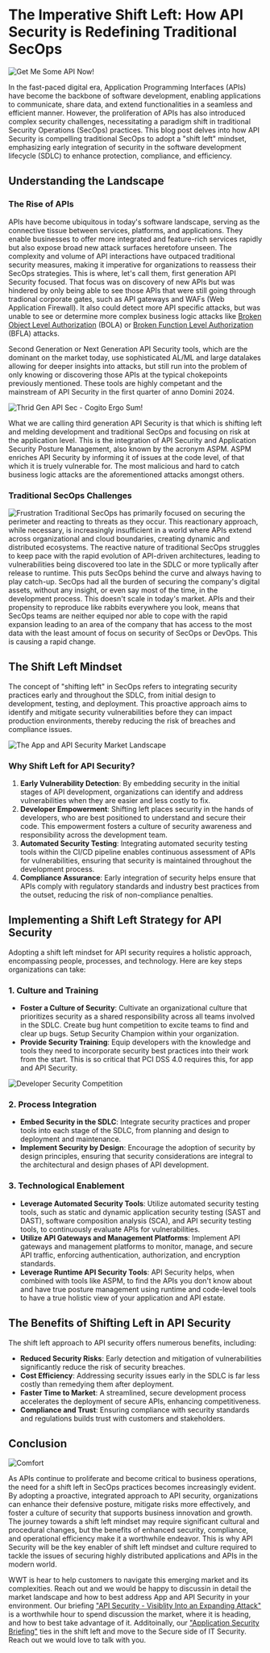 # The Imperative Shift Left: How API Security is Redefining Traditional SecOps

![Get Me Some API Now!](/images/get-me-some-api-now.jpg)

In the fast-paced digital era, Application Programming Interfaces (APIs) have become the backbone of software development, enabling applications to communicate, share data, and extend functionalities in a seamless and efficient manner. However, the proliferation of APIs has also introduced complex security challenges, necessitating a paradigm shift in traditional Security Operations (SecOps) practices. This blog post delves into how API Security is compelling traditional SecOps to adopt a "shift left" mindset, emphasizing early integration of security in the software development lifecycle (SDLC) to enhance protection, compliance, and efficiency.

## Understanding the Landscape

### The Rise of APIs

APIs have become ubiquitous in today's software landscape, serving as the connective tissue between services, platforms, and applications. They enable businesses to offer more integrated and feature-rich services rapidly but also expose broad new attack surfaces heretofore unseen. The complexity and volume of API interactions have outpaced traditional security measures, making it imperative for organizations to reassess their SecOps strategies. This is where, let's call them, first generation API Security focused. That focus was on discovery of new APIs but was hindered by only being able to see those APIs that were still going through tradional corporate gates, such as API gateways and WAFs (Web Application Firewall). It also could detect more API specific attacks, but was unable to see or determine more complex business logic attacks like [Broken Object Level Authorization](https://www.wwt.com/blog/owasp-api-top-10-deep-dive-part-1) (BOLA) or [Broken Function Level Authorization](https://www.wwt.com/blog/owasp-api-top-ten-deep-dive-part-3) (BFLA) attacks. 

Second Generation or Next Generation API Security tools, which are the dominant on the market today, use sophisticated AL/ML and large datalakes allowing for deeper insights into attacks, but still run into the problem of only knowing or discovering those APIs at the typical chokepoints previously mentioned. These tools are highly competant and the mainstream of API Security in the first quarter of anno Domini 2024. 

![Thrid Gen API Sec - Cogito Ergo Sum!](/images/next-gen-robot-human.jpg)

What we are calling third generation API Security is that which is shifting left and melding development and traditional SecOps and focusing on risk at the application level. This is the integration of API Security and Application Security Posture Management, also known by the acronym ASPM. ASPM enriches API Security by informing it of issues at the code level, of that which it is truely vulnerable for. The most malicious and hard to catch business logic attacks are the aforementioned attacks amongst others. 

### Traditional SecOps Challenges

![Frustration](/images/tech-frustration.jpg)
Traditional SecOps has primarily focused on securing the perimeter and reacting to threats as they occur. This reactionary approach, while necessary, is increasingly insufficient in a world where APIs extend across organizational and cloud boundaries, creating dynamic and distributed ecosystems. The reactive nature of traditional SecOps struggles to keep pace with the rapid evolution of API-driven architectures, leading to vulnerabilities being discovered too late in the SDLC or more typlically after release to runtime. This puts SecOps behind the curve and always having to play catch-up. SecOps had all the burden of securing the company's digital assets, without any insight, or even say most of the time, in the development process. This doesn't scale in today's market. APIs and their propensity to reproduce like rabbits everywhere you look, means that SecOps teams are neither equiped nor able to cope with the rapid expansion leading to an area of the company that has access to the most data with the least amount of focus on security of SecOps or DevOps. This is causing a rapid change.

## The Shift Left Mindset

The concept of "shifting left" in SecOps refers to integrating security practices early and throughout the SDLC, from initial design to development, testing, and deployment. This proactive approach aims to identify and mitigate security vulnerabilities before they can impact production environments, thereby reducing the risk of breaches and compliance issues.

![The App and API Security Market Landscape](/images/app-api-sec-market-landscape.jpg)

### Why Shift Left for API Security?

1. **Early Vulnerability Detection**: By embedding security in the initial stages of API development, organizations can identify and address vulnerabilities when they are easier and less costly to fix.
2. **Developer Empowerment**: Shifting left places security in the hands of developers, who are best positioned to understand and secure their code. This empowerment fosters a culture of security awareness and responsibility across the development team.
3. **Automated Security Testing**: Integrating automated security testing tools within the CI/CD pipeline enables continuous assessment of APIs for vulnerabilities, ensuring that security is maintained throughout the development process.
4. **Compliance Assurance**: Early integration of security helps ensure that APIs comply with regulatory standards and industry best practices from the outset, reducing the risk of non-compliance penalties.

## Implementing a Shift Left Strategy for API Security

Adopting a shift left mindset for API security requires a holistic approach, encompassing people, processes, and technology. Here are key steps organizations can take:

### 1. Culture and Training

- **Foster a Culture of Security**: Cultivate an organizational culture that prioritizes security as a shared responsibility across all teams involved in the SDLC. Create bug hunt competition to excite teams to find and clear up bugs. Setup Security Champion within your organization. 
- **Provide Security Training**: Equip developers with the knowledge and tools they need to incorporate security best practices into their work from the start. This is so critical that PCI DSS 4.0 requires this, for app and API Security.

![Developer Security Competition](/images/competition.jpg)

### 2. Process Integration

- **Embed Security in the SDLC**: Integrate security practices and proper tools into each stage of the SDLC, from planning and design to deployment and maintenance.
- **Implement Security by Design**: Encourage the adoption of security by design principles, ensuring that security considerations are integral to the architectural and design phases of API development.

### 3. Technological Enablement

- **Leverage Automated Security Tools**: Utilize automated security testing tools, such as static and dynamic application security testing (SAST and DAST), software composition analysis (SCA), and API security testing tools, to continuously evaluate APIs for vulnerabilities.
- **Utilize API Gateways and Management Platforms**: Implement API gateways and management platforms to monitor, manage, and secure API traffic, enforcing authentication, authorization, and encryption standards.
- **Leverage Runtime API Security Tools**: API Security helps, when combined with tools like ASPM, to find the APIs you don't know about and have true posture management using runtime and code-level tools to have a true holistic view of your application and API estate.

## The Benefits of Shifting Left in API Security

The shift left approach to API security offers numerous benefits, including:

- **Reduced Security Risks**: Early detection and mitigation of vulnerabilities significantly reduce the risk of security breaches.
- **Cost Efficiency**: Addressing security issues early in the SDLC is far less costly than remedying them after deployment.
- **Faster Time to Market**: A streamlined, secure development process accelerates the deployment of secure APIs, enhancing competitiveness.
- **Compliance and Trust**: Ensuring compliance with security standards and regulations builds trust with customers and stakeholders.

## Conclusion

![Comfort](/images/comfort.jpg)

As APIs continue to proliferate and become critical to business operations, the need for a shift left in SecOps practices becomes increasingly evident. By adopting a proactive, integrated approach to API security, organizations can enhance their defensive posture, mitigate risks more effectively, and foster a culture of security that supports business innovation and growth. The journey towards a shift left mindset may require significant cultural and procedural changes, but the benefits of enhanced security, compliance, and operational efficiency make it a worthwhile endeavor. This is why API Security will be the key enabler of shift left mindset and culture required to tackle the issues of securing highly distributed applications and APIs in the modern world.

WWT is hear to help customers to navigate this emerging market and its complexities. Reach out and we would be happy to discussin in detail the market landscape and how to best address App and API Security in your environment. Our briefing ["API Security - Visiblity Into an Expanding Attack"](https://www.wwt.com/briefing/api-security-visibility-into-an-expanding-attack-surface) is a worthwhile hour to spend discussion the market, where it is heading, and how to best take advantage of it. Additoinally, our ["Application Security Briefing"](https://www.wwt.com/briefing/application-security-briefing) ties in the shift left and move to the Secure side of IT Security. Reach out we would love to talk with you.